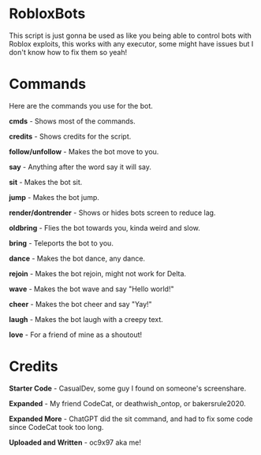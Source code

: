 # RobloxBots
This script is just gonna be used as like you being able to control bots with Roblox exploits, this works with any executor, some might have issues but I don't know how to fix them so yeah!

# Commands
Here are the commands you use for the bot.

**cmds** - Shows most of the commands.

**credits** - Shows credits for the script.

**follow/unfollow** - Makes the bot move to you.

**say** - Anything after the word say it will say.

**sit** - Makes the bot sit.

**jump** - Makes the bot jump.

**render/dontrender** - Shows or hides bots screen to reduce lag.

**oldbring** - Flies the bot towards you, kinda weird and slow.

**bring** - Teleports the bot to you.

**dance** - Makes the bot dance, any dance.

**rejoin** - Makes the bot rejoin, might not work for Delta.

**wave** - Makes the bot wave and say "Hello world!"

**cheer** - Makes the bot cheer and say "Yay!"

**laugh** - Makes the bot laugh with a creepy text.

**love** - For a friend of mine as a shoutout!

# Credits

**Starter Code** - CasualDev, some guy I found on someone's screenshare.

**Expanded** - My friend CodeCat, or deathwish_ontop, or bakersrule2020.

**Expanded More** - ChatGPT did the sit command, and had to fix some code since CodeCat took too long.

**Uploaded and Written** - oc9x97 aka me!
